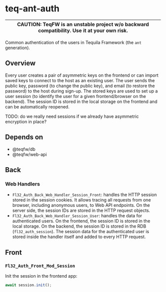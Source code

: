 # teq-ant-auth

|CAUTION: TeqFW is an unstable project w/o backward compatibility. Use it at your own risk.|
|---|

Common authentication of the users in Tequila Framework (the `ant` generation).

## Overview

Every user creates a pair of asymmetric keys on the frontend or can import saved keys to connect to the host as an
existing user. The user sends the public key, password (to change the public key), and email (to restore the password)
to the host during sign-up. The stored keys are used to set up a user session (to identify the user for a given
frontend/browser on the backend). The session ID is stored in the local storage on the frontend and can be automatically
reopened.

TODO: do we really need sessions if we already have asymmetric encryption in place?


## Depends on

* @teqfw/db
* @teqfw/web-api

## Back

### Web Handlers

* `Fl32_Auth_Back_Web_Handler_Session_Front`: handles the HTTP session stored in the session cookies. It allows tracing
  all requests from one browser, including anonymous users, to Web API endpoints. On the server side, the session IDs
  are stored in the HTTP request objects.
* `Fl32_Auth_Back_Web_Handler_Session_User`: handles the data for authenticated users. On the frontend, the session ID
  is stored in the local storage. On the backend, the session ID is stored in the RDB (`fl32_auth_session`). The session
  data for the authenticated user is stored inside the handler itself and added to every HTTP request.

## Front

### `Fl32_Auth_Front_Mod_Session`

Init the session in the frontend app:

```javascript
await session.init();
```